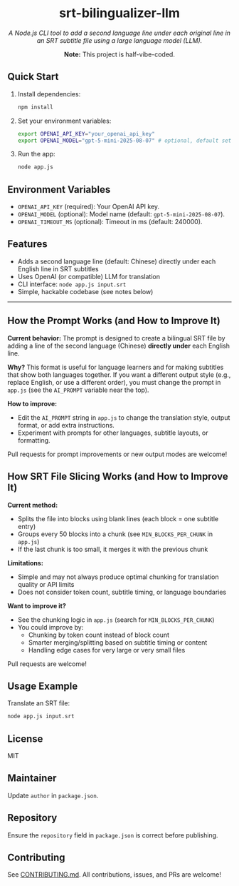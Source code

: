 
<div align="center">
   <h1>srt-bilingualizer-llm</h1>
   <p><em>A Node.js CLI tool to add a second language line under each original line in an SRT subtitle file using a large language model (LLM).</em></p>
   <strong>Note:</strong> This project is half-vibe-coded.
</div>



## Quick Start

1. Install dependencies:
   ```bash
   npm install
   ```
2. Set your environment variables:
   ```bash
   export OPENAI_API_KEY="your_openai_api_key"
   export OPENAI_MODEL="gpt-5-mini-2025-08-07" # optional, default set in code
   ```
3. Run the app:
   ```bash
   node app.js
   ```

## Environment Variables
- `OPENAI_API_KEY` (required): Your OpenAI API key.
- `OPENAI_MODEL` (optional): Model name (default: `gpt-5-mini-2025-08-07`).
- `OPENAI_TIMEOUT_MS` (optional): Timeout in ms (default: 240000).




## Features

- Adds a second language line (default: Chinese) directly under each English line in SRT subtitles
- Uses OpenAI (or compatible) LLM for translation
- CLI interface: `node app.js input.srt`
- Simple, hackable codebase (see notes below)

---

## How the Prompt Works (and How to Improve It)


**Current behavior:**
The prompt is designed to create a bilingual SRT file by adding a line of the second language (Chinese) **directly under** each English line.

**Why?**
This format is useful for language learners and for making subtitles that show both languages together. If you want a different output style (e.g., replace English, or use a different order), you must change the prompt in `app.js` (see the `AI_PROMPT` variable near the top).

**How to improve:**
- Edit the `AI_PROMPT` string in `app.js` to change the translation style, output format, or add extra instructions.
- Experiment with prompts for other languages, subtitle layouts, or formatting.

Pull requests for prompt improvements or new output modes are welcome!




## How SRT File Slicing Works (and How to Improve It)

**Current method:**
- Splits the file into blocks using blank lines (each block = one subtitle entry)
- Groups every 50 blocks into a chunk (see `MIN_BLOCKS_PER_CHUNK` in `app.js`)
- If the last chunk is too small, it merges it with the previous chunk

**Limitations:**
- Simple and may not always produce optimal chunking for translation quality or API limits
- Does not consider token count, subtitle timing, or language boundaries

**Want to improve it?**
- See the chunking logic in `app.js` (search for `MIN_BLOCKS_PER_CHUNK`)
- You could improve by:
   - Chunking by token count instead of block count
   - Smarter merging/splitting based on subtitle timing or content
   - Handling edge cases for very large or very small files

Pull requests are welcome!




## Usage Example

Translate an SRT file:

```bash
node app.js input.srt
```




## License
MIT

## Maintainer
Update `author` in `package.json`.

## Repository
Ensure the `repository` field in `package.json` is correct before publishing.



## Contributing

See [CONTRIBUTING.md](CONTRIBUTING.md). All contributions, issues, and PRs are welcome!
